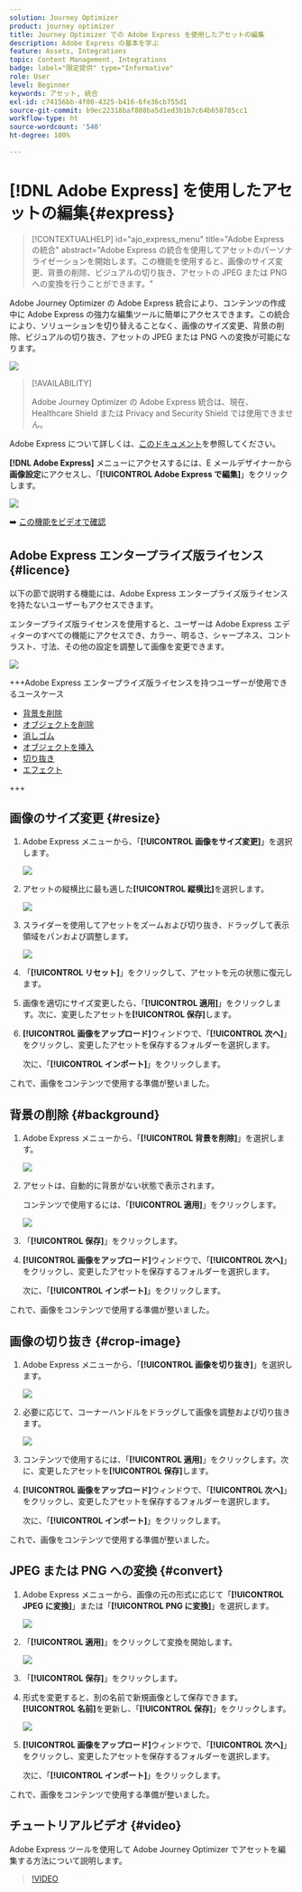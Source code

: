 ```yaml
---
solution: Journey Optimizer
product: journey optimizer
title: Journey Optimizer での Adobe Express を使用したアセットの編集
description: Adobe Express の基本を学ぶ
feature: Assets, Integrations
topic: Content Management, Integrations
badge: label="限定提供" type="Informative"
role: User
level: Beginner
keywords: アセット, 統合
exl-id: c74156bb-4f00-4325-b416-6fe36cb755d1
source-git-commit: b9ec22318baf888ba5d1ed3b1b7c64b658785cc1
workflow-type: ht
source-wordcount: '540'
ht-degree: 100%

---
```


# [!DNL Adobe Express] を使用したアセットの編集{#express}

>[!CONTEXTUALHELP]
>id="ajo_express_menu"
>title="Adobe Express の統合"
>abstract="Adobe Express の統合を使用してアセットのパーソナライゼーションを開始します。この機能を使用すると、画像のサイズ変更、背景の削除、ビジュアルの切り抜き、アセットの JPEG または PNG への変換を行うことができます。"

Adobe Journey Optimizer の Adobe Express 統合により、コンテンツの作成中に Adobe Express の強力な編集ツールに簡単にアクセスできます。この統合により、ソリューションを切り替えることなく、画像のサイズ変更、背景の削除、ビジュアルの切り抜き、アセットの JPEG または PNG への変換が可能になります。

<img src="../rn/assets/do-not-localize/express_resize.gif">


>[!AVAILABILITY]
>
>Adobe Journey Optimizer の Adobe Express 統合は、現在、Healthcare Shield または Privacy and Security Shield では使用できません。

Adobe Express について詳しくは、[このドキュメント](https://helpx.adobe.com/jp/express/user-guide.html)を参照してください。

**[!DNL Adobe Express]** メニューにアクセスするには、E メールデザイナーから&#x200B;**画像設定**&#x200B;にアクセスし、「**[!UICONTROL Adobe Express で編集]**」をクリックします。

![](assets/express_1.png)

➡️ [この機能をビデオで確認](#video)

## Adobe Express エンタープライズ版ライセンス {#licence}

以下の節で説明する機能には、Adobe Express エンタープライズ版ライセンスを持たないユーザーもアクセスできます。

エンタープライズ版ライセンスを使用すると、ユーザーは Adobe Express エディターのすべての機能にアクセスでき、カラー、明るさ、シャープネス、コントラスト、寸法、その他の設定を調整して画像を変更できます。

![](assets/express-licence.png)

+++Adobe Express エンタープライズ版ライセンスを持つユーザーが使用できるユースケース

* [背景を削除](https://helpx.adobe.com/jp/express/create-and-edit-images/edit-images/remove-background.html)
* [オブジェクトを削除](https://helpx.adobe.com/jp/express/create-and-edit-images/create-and-modify-with-generative-ai/remove-objects-generative-fill.html)
* [消しゴム](https://helpx.adobe.com/jp/express/create-and-edit-images/edit-images/eraser.html)
* [オブジェクトを挿入](https://helpx.adobe.com/jp/express/adobe-express-on-mobile/create-and-edit-designs/generative-fill-mobile.html)
* [切り抜き](https://helpx.adobe.com/express/create-and-edit-images/edit-images/crop-and-shape-images.html)
* [エフェクト](https://helpx.adobe.com/jp/express/add-effects-to-your-designs/add-images-and-visuals/apply-image-filters.html-filters.html)

+++

## 画像のサイズ変更 {#resize}

1. Adobe Express メニューから、「**[!UICONTROL 画像をサイズ変更]**」を選択します。

   ![](assets/express-resize-1.png)

1. アセットの縦横比に最も適した&#x200B;**[!UICONTROL 縦横比]**&#x200B;を選択します。

   ![](assets/express-resize-2.png)

1. スライダーを使用してアセットをズームおよび切り抜き、ドラッグして表示領域をパンおよび調整します。

   ![](assets/express-resize-3.png)

1. 「**[!UICONTROL リセット]**」をクリックして、アセットを元の状態に復元します。

1. 画像を適切にサイズ変更したら、「**[!UICONTROL 適用]**」をクリックします。次に、変更したアセットを&#x200B;**[!UICONTROL 保存]**&#x200B;します。

1. **[!UICONTROL 画像をアップロード]**&#x200B;ウィンドウで、「**[!UICONTROL 次へ]**」をクリックし、変更したアセットを保存するフォルダーを選択します。

   次に、「**[!UICONTROL インポート]**」をクリックします。

これで、画像をコンテンツで使用する準備が整いました。

## 背景の削除 {#background}

1. Adobe Express メニューから、「**[!UICONTROL 背景を削除]**」を選択します。

   ![](assets/express-background-1.png)

1. アセットは、自動的に背景がない状態で表示されます。

   コンテンツで使用するには、「**[!UICONTROL 適用]**」をクリックします。

   ![](assets/express-background-2.png)

1. 「**[!UICONTROL 保存]**」をクリックします。

1. **[!UICONTROL 画像をアップロード]**&#x200B;ウィンドウで、「**[!UICONTROL 次へ]**」をクリックし、変更したアセットを保存するフォルダーを選択します。

   次に、「**[!UICONTROL インポート]**」をクリックします。

これで、画像をコンテンツで使用する準備が整いました。

## 画像の切り抜き {#crop-image}

1. Adobe Express メニューから、「**[!UICONTROL 画像を切り抜き]**」を選択します。

   ![](assets/express-crop-1.png)

1. 必要に応じて、コーナーハンドルをドラッグして画像を調整および切り抜きます。

   ![](assets/express-crop-2.png)

1. コンテンツで使用するには、「**[!UICONTROL 適用]**」をクリックします。次に、変更したアセットを&#x200B;**[!UICONTROL 保存]**&#x200B;します。

1. **[!UICONTROL 画像をアップロード]**&#x200B;ウィンドウで、「**[!UICONTROL 次へ]**」をクリックし、変更したアセットを保存するフォルダーを選択します。

   次に、「**[!UICONTROL インポート]**」をクリックします。

これで、画像をコンテンツで使用する準備が整いました。

## JPEG または PNG への変換 {#convert}

1. Adobe Express メニューから、画像の元の形式に応じて「**[!UICONTROL JPEG に変換]**」または「**[!UICONTROL PNG に変換]**」を選択します。

   ![](assets/express-convert-1.png)

1. 「**[!UICONTROL 適用]**」をクリックして変換を開始します。

   ![](assets/express-convert-2.png)

1. 「**[!UICONTROL 保存]**」をクリックします。

1. 形式を変更すると、別の名前で新規画像として保存できます。**[!UICONTROL 名前]**&#x200B;を更新し、「**[!UICONTROL 保存]**」をクリックします。

   ![](assets/express-convert-3.png)

1. **[!UICONTROL 画像をアップロード]**&#x200B;ウィンドウで、「**[!UICONTROL 次へ]**」をクリックし、変更したアセットを保存するフォルダーを選択します。

   次に、「**[!UICONTROL インポート]**」をクリックします。

これで、画像をコンテンツで使用する準備が整いました。


## チュートリアルビデオ {#video}

Adobe Express ツールを使用して Adobe Journey Optimizer でアセットを編集する方法について説明します。

>[!VIDEO](https://video.tv.adobe.com/v/3455523/?quality=12)



